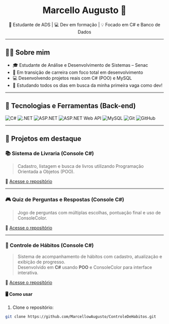 <h1 align="center">Marcello Augusto 🚀</h1>
<p align="center">🎯 Estudante de ADS | 💻 Dev em formação | 💡 Focado em C# e Banco de Dados</p>

---

## 👨‍💻 Sobre mim

- 🎓 Estudante de Análise e Desenvolvimento de Sistemas – Senac  
- 💼 Em transição de carreira com foco total em desenvolvimento  
- 💻 Desenvolvendo projetos reais com C# (POO) e MySQL  
- 🧠 Estudando todos os dias em busca da minha primeira vaga como dev!

---

## 🧰 Tecnologias e Ferramentas (Back-end)

![C#](https://img.shields.io/badge/C%23-239120?style=for-the-badge&logo=csharp&logoColor=white)
![.NET](https://img.shields.io/badge/.NET-512BD4?style=for-the-badge&logo=dotnet&logoColor=white)
![ASP.NET](https://img.shields.io/badge/ASP.NET-512BD4?style=for-the-badge&logo=dotnet&logoColor=white)
![ASP.NET Web API](https://img.shields.io/badge/ASP.NET%20Web%20API-5C2D91?style=for-the-badge&logo=dotnet&logoColor=white)
![MySQL](https://img.shields.io/badge/MySQL-4479A1?style=for-the-badge&logo=mysql&logoColor=white)
![Git](https://img.shields.io/badge/Git-F05032?style=for-the-badge&logo=git&logoColor=white)
![GitHub](https://img.shields.io/badge/GitHub-181717?style=for-the-badge&logo=github&logoColor=white)

---

## 📌 Projetos em destaque

### 📚 Sistema de Livraria (Console C#)
> Cadastro, listagem e busca de livros utilizando Programação Orientada a Objetos (POO).

🔗 [Acesse o repositório](https://github.com/MarcellowAugusto/SistemaLivraria)

---

### 🎮 Quiz de Perguntas e Respostas (Console C#)
> Jogo de perguntas com múltiplas escolhas, pontuação final e uso de ConsoleColor.

🔗 [Acesse o repositório](https://github.com/MarcellowAugusto/JogoDePerguntas)

---

### 🌱 Controle de Hábitos (Console C#)
> Sistema de acompanhamento de hábitos com cadastro, atualização e exibição de progresso.  
> Desenvolvido em **C#** usando **POO** e ConsoleColor para interface interativa.

🔗 [Acesse o repositório](https://github.com/MarcellowAugusto/Controle-de-Habitos)


#### 🖥️ Como usar
1. Clone o repositório:
```bash
git clone https://github.com/MarcellowAugusto/ControleDeHabitos.git

